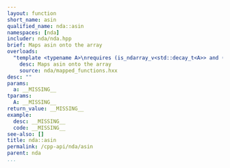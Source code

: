 ```yaml
---
layout: function
short_name: asin
qualified_name: nda::asin
namespaces: [nda]
includer: nda/nda.hpp
brief: Maps asin onto the array
overloads:
  "template <typename A>\nrequires (is_ndarray_v<std::decay_t<A>> and (get_algebra<std::decay_t<A>> != 'M'))\nauto asin(A && a)":
    desc: Maps asin onto the array
    source: nda/mapped_functions.hxx
desc: ""
params:
  a: __MISSING__
tparams:
  A: __MISSING__
return_value: __MISSING__
example:
  desc: __MISSING__
  code: __MISSING__
see-also: []
title: nda::asin
permalink: /cpp-api/nda/asin
parent: nda
...
```


